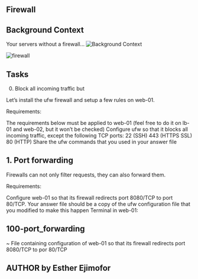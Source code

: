 ## Firewall


## Background Context
Your servers without a firewall…
![Background Context](https://s3.amazonaws.com/intranet-projects-files/holbertonschool-sysadmin_devops/155/holbertonschool-firewall.gif)

![firewall](https://s3.amazonaws.com/intranet-projects-files/holbertonschool-sysadmin_devops/284/V1HjQ1Y.png)

## Tasks
0. Block all incoming traffic but

Let’s install the ufw firewall and setup a few rules on web-01.

Requirements:

The requirements below must be applied to web-01 (feel free to do it on lb-01 and web-02, but it won’t be checked)
Configure ufw so that it blocks all incoming traffic, except the following TCP ports:
22 (SSH)
443 (HTTPS SSL)
80 (HTTP)
Share the ufw commands that you used in your answer file

## 1. Port forwarding

Firewalls can not only filter requests, they can also forward them.

Requirements:

Configure web-01 so that its firewall redirects port 8080/TCP to port 80/TCP.
Your answer file should be a copy of the ufw configuration file that you modified to make this happen
Terminal in web-01:

## 100-port_forwarding
~ File containing configuration of web-01 so that its firewall redirects port 8080/TCP to por 80/TCP

## AUTHOR by Esther Ejimofor
